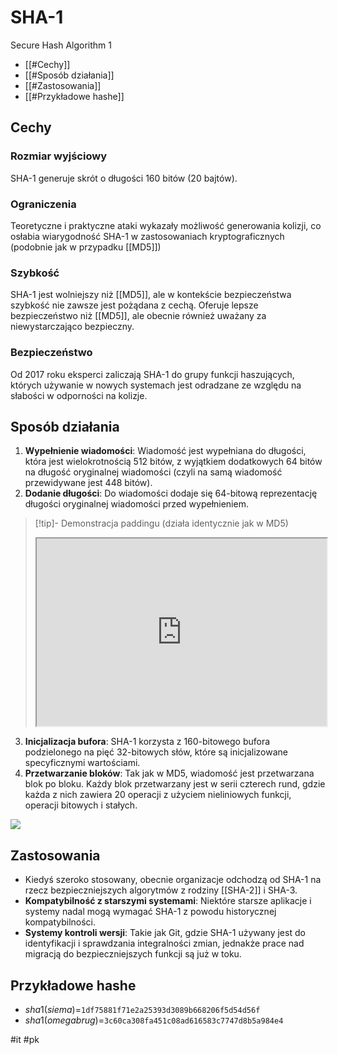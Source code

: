 # SHA-1
Secure Hash Algorithm 1

- [[#Cechy]]
- [[#Sposób działania]]
- [[#Zastosowania]]
- [[#Przykładowe hashe]]

## Cechy
### Rozmiar wyjściowy
SHA-1 generuje skrót o długości 160 bitów (20 bajtów).

### Ograniczenia
Teoretyczne i praktyczne ataki wykazały możliwość generowania kolizji, co osłabia wiarygodność SHA-1 w zastosowaniach kryptograficznych (podobnie jak w przypadku [[MD5]])
### Szybkość
SHA-1 jest wolniejszy niż [[MD5]], ale w kontekście bezpieczeństwa szybkość nie zawsze jest pożądana z cechą. Oferuje lepsze bezpieczeństwo niż [[MD5]], ale obecnie również uważany za niewystarczająco bezpieczny.

### Bezpieczeństwo
Od 2017 roku eksperci zaliczają SHA-1 do grupy funkcji haszujących, których używanie w nowych systemach jest odradzane ze względu na słabości w odporności na kolizje.

## Sposób działania
1. __Wypełnienie wiadomości__: Wiadomość jest wypełniana do długości, która jest wielokrotnością 512 bitów, z wyjątkiem dodatkowych 64 bitów na długość oryginalnej wiadomości (czyli na samą wiadomość przewidywane jest 448 bitów).
2. __Dodanie długości__: Do wiadomości dodaje się 64-bitową reprezentację długości oryginalnej wiadomości przed wypełnieniem.
> [!tip]- Demonstracja paddingu (działa identycznie jak w MD5)
> <iframe style="width: 100%; height:300px" src="https://fthb321.github.io/MD5-Hash/MD5OurVersion2.html"></iframe>
3. __Inicjalizacja bufora__: SHA-1 korzysta z 160-bitowego bufora podzielonego na pięć 32-bitowych słów, które są inicjalizowane specyficznymi wartościami.
4. __Przetwarzanie bloków__: Tak jak w MD5, wiadomość jest przetwarzana blok po bloku. Każdy blok przetwarzany jest w serii czterech rund, gdzie każda z nich zawiera 20 operacji z użyciem nieliniowych funkcji, operacji bitowych i stałych.

![](https://i.imgur.com/XJqqeMM.png)


## Zastosowania
- Kiedyś szeroko stosowany, obecnie organizacje odchodzą od SHA-1 na rzecz bezpieczniejszych algorytmów z rodziny [[SHA-2]] i SHA-3.
- __Kompatybilność z starszymi systemami__: Niektóre starsze aplikacje i systemy nadal mogą wymagać SHA-1 z powodu historycznej kompatybilności.
- __Systemy kontroli wersji__: Takie jak Git, gdzie SHA-1 używany jest do identyfikacji i sprawdzania integralności zmian, jednakże prace nad migracją do bezpieczniejszych funkcji są już w toku.

## Przykładowe hashe
- $sha1(siema)$=`1df75881f71e2a25393d3089b668206f5d54d56f`
- $sha1(omegabrug)$=`3c60ca308fa451c08ad616583c7747d8b5a984e4`

#it #pk 